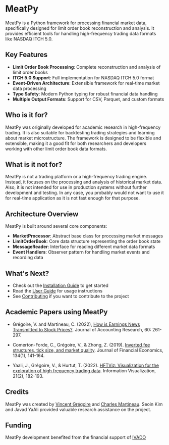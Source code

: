 # MeatPy

MeatPy is a Python framework for processing financial market data, specifically designed for limit order book reconstruction and analysis. It provides efficient tools for handling high-frequency trading data formats like NASDAQ ITCH 5.0.

## Key Features

- **Limit Order Book Processing**: Complete reconstruction and analysis of limit order books
- **ITCH 5.0 Support**: Full implementation for NASDAQ ITCH 5.0 format
- **Event-Driven Architecture**: Extensible framework for real-time market data processing
- **Type Safety**: Modern Python typing for robust financial data handling
- **Multiple Output Formats**: Support for CSV, Parquet, and custom formats

## Who is it for?

MeatPy was originally developed for academic research in high-frequency trading. It is also suitable for backtesting trading strategies and learning about market microstructure. The framework is designed to be flexible and extensible, making it a good fit for both researchers and developers working with other limit order book data formats.

## What is it not for?

MeatPy is not a trading platform or a high-frequency trading engine. Instead, it focuses on the processing and analysis of historical market data. Also, it is not intended for use in production systems without further development and testing. In any case, you probably would not want to use it for real-time application as it is not fast enough for that purpose.

## Architecture Overview

MeatPy is built around several core components:

- **MarketProcessor**: Abstract base class for processing market messages
- **LimitOrderBook**: Core data structure representing the order book state
- **MessageReader**: Interface for reading different market data formats
- **Event Handlers**: Observer pattern for handling market events and recording data


## What's Next?

- Check out the [Installation Guide](installation.md) to get started
- Read the [User Guide](guide/getting-started.md) for usage instructions
- See [Contributing](contributing.md) if you want to contribute to the project

## Academic Papers using MeatPy

- Grégoire, V. and Martineau, C. (2022), [How is Earnings News Transmitted to Stock Prices?](https://doi.org/10.1111/1475-679X.12394). Journal of Accounting Research, 60: 261-297.

- Comerton-Forde, C., Grégoire, V., & Zhong, Z. (2019). [Inverted fee structures, tick size, and market quality](https://doi.org/10.1016/j.jfineco.2019.03.005). Journal of Financial Economics, 134(1), 141-164.

- Yaali, J., Grégoire, V., & Hurtut, T. (2022). [HFTViz: Visualization for the exploration of high frequency trading data](https://journals.sagepub.com/doi/full/10.1177/14738716211064921). Information Visualization, 21(2), 182-193.


## Credits

MeatPy was created by [Vincent Grégoire](https://www.vincentgregoire.com/) and [Charles Martineau](https://www.charlesmartineau.com/). Seoin Kim and Javad YaAli provided valuable research assistance on the project.

## Funding
MeatPy development benefited from the financial support of [IVADO](https://ivado.ca/)
